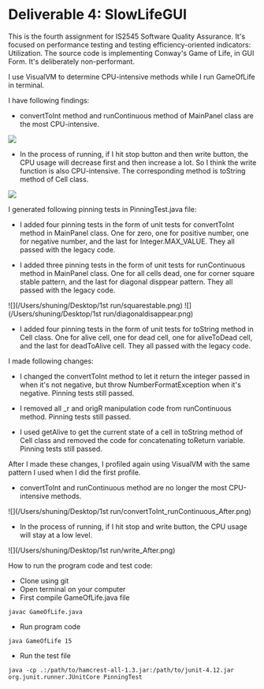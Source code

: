 # Deliverable 4: SlowLifeGUI
This is the fourth assignment for IS2545 Software Quality Assurance. It's focused on performance testing and testing efficiency-oriented indicators: Utilization. The source code is implementing Conway's Game of Life, in GUI Form.  It's deliberately non-performant.

I use VisualVM to determine CPU-intensive methods while I run GameOfLife in terminal. 

I have following findings:

* convertToInt method and runContinuous method of MainPanel class are the most CPU-intensive.

![](https://drive.google.com/open?id=0Byq0G7BliOfeN003QVYyTnlYRk0)

* In the process of running, if I hit stop button and then write button, the CPU usage will decrease first and then increase a lot. So I think the write function is also CPU-intensive. The corresponding method is toString method of Cell class.

![](https://drive.google.com/open?id=0Byq0G7BliOfeNzNKQmY5eTFhRTA)

I generated following pinning tests in PinningTest.java file:

* I added four pinning tests in the form of unit tests for convertToInt method in MainPanel class. One for zero, one for positive number, one for negative number, and the last for Integer.MAX_VALUE. They all passed with the legacy code.

* I added three pinning tests in the form of unit tests for runContinuous method in MainPanel class. One for all cells dead, one for corner square stable pattern, and the last for diagonal disppear pattern. They all passed with the legacy code.

![](/Users/shuning/Desktop/1st run/squarestable.png)
![](/Users/shuning/Desktop/1st run/diagonaldisappear.png)

* I added four pinning tests in the form of unit tests for toString method in Cell class. One for alive cell, one for dead cell, one for aliveToDead cell, and the last for deadToAlive cell. They all passed with the legacy code.

I made following changes:

* I changed the convertToInt method to let it return the integer passed in when it's not negative, but throw NumberFormatException when it's negative. Pinning tests still passed.

* I removed all _r and origR manipulation code from runContinuous method. Pinning tests still passed.

* I used getAlive to get the current state of a cell in toString method of Cell class and removed the code for concatenating toReturn variable. Pinning tests still passed.

After I made these changes, I profiled again using VisualVM with the same pattern I used when I did the first profile.

* convertToInt and runContinuous method are no longer the most CPU-intensive methods.

![](/Users/shuning/Desktop/1st run/convertToInt_runContinuous_After.png)

* In the process of running, if I hit stop and write button, the CPU usage will stay at a low level.

![](/Users/shuning/Desktop/1st run/write_After.png)

How to run the program code and test code:

* Clone using git
* Open terminal on your computer
* First compile GameOfLife.java file

```
javac GameOfLife.java
```
* Run program code

```
java GameOfLife 15
```
* Run the test file

```
java -cp .:/path/to/hamcrest-all-1.3.jar:/path/to/junit-4.12.jar org.junit.runner.JUnitCore PinningTest
```








